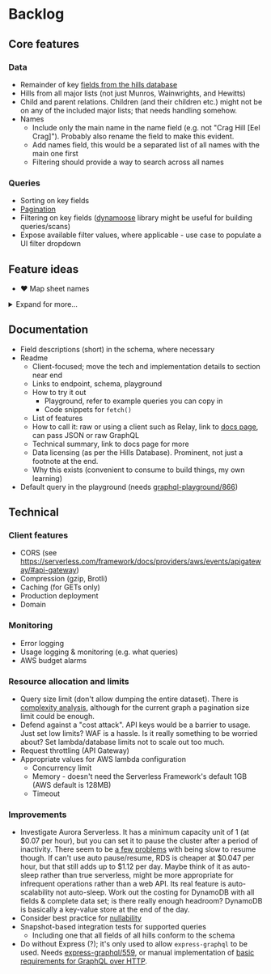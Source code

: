 # Backlog

## Core features

### Data

- Remainder of key [fields from the hills database](fields-hills-database.md)
- Hills from all major lists (not just Munros, Wainwrights, and Hewitts)
- Child and parent relations. Children (and their children etc.) might not be on any of the included major lists; that needs handling somehow.
- Names
  - Include only the main name in the name field (e.g. not "Crag Hill [Eel Crag]"). Probably also rename the field to make this evident.
  - Add names field, this would be a separated list of all names with the main one first
  - Filtering should provide a way to search across all names

### Queries

- Sorting on key fields
- [Pagination](https://graphql.org/learn/pagination/)
- Filtering on key fields ([dynamoose](https://github.com/dynamoosejs/dynamoose) library might be useful for building queries/scans)
- Expose available filter values, where applicable - use case to populate a UI filter dropdown

## Feature ideas

- ❤️ Map sheet names

<details>
<summary>Expand for more...</summary>

### Data

- Remainder of all [fields from the hills database](fields-hills-database.md)
- All hills from the hills database
- Nearby hills to a hill, given a distance
- Include distance, bearing, and relative height on child/parent/nearby relations. Needs calculation.

### Queries

- Sorting on all fields
- Filtering on all fields, e.g. "which hills are on map OL7 ?"
- List nearby hills, given a location name/coordinate and distance. Result could include distance and bearing.

### Additional data sources

- ❤️ Map sheet names
- Links to sites such as [Hill Bagging](http://www.hill-bagging.co.uk), [WalkLakes](https://www.walklakes.co.uk/hill_2367.html), [Walkhighlands](http://www.hill-bagging.co.uk/mountaindetails.php?qu=S&rf=278)
- Links to [PeakFinder](https://www.peakfinder.org)
- Links to the [MWIS](http://www.mwis.org.uk/) mountain weather, directly to the relevant forecast area. Figure that out using info such as [this map](https://www.walkhighlands.co.uk/Forum/viewtopic.php?f=1&t=85322).
- Unusual summit features, with description, photo url (using data from [here](https://www.walkhighlands.co.uk/Forum/viewtopic.php?f=1&t=91941))

### User data

Needs storage, auth. Could be a separate lambda that this one calls.

- Mark as done, with date, notes, links to photos & GPS activity
- Mark as to-do, with reason, link to route
  </details>

## Documentation

- Field descriptions (short) in the schema, where necessary
- Readme
  - Client-focused; move the tech and implementation details to section near end
  - Links to endpoint, schema, playground
  - How to try it out
    - Playground, refer to example queries you can copy in
    - Code snippets for `fetch()`
  - List of features
  - How to call it: raw or using a client such as Relay, link to [docs page](https://graphql.org/graphql-js/graphql-clients/), can pass JSON or raw GraphQL
  - Technical summary, link to docs page for more
  - Data licensing (as per the Hills Database). Prominent, not just a footnote at the end.
  - Why this exists (convenient to consume to build things, my own learning)
- Default query in the playground (needs [graphql-playground/866](https://github.com/prisma/graphql-playground/issues/866))

## Technical

### Client features

- CORS (see https://serverless.com/framework/docs/providers/aws/events/apigateway/#api-gateway)
- Compression (gzip, Brotli)
- Caching (for GETs only)
- Production deployment
- Domain

### Monitoring

- Error logging
- Usage logging & monitoring (e.g. what queries)
- AWS budget alarms

### Resource allocation and limits

- Query size limit (don't allow dumping the entire dataset). There is [complexity analysis](https://blog.apollographql.com/securing-your-graphql-api-from-malicious-queries-16130a324a6b), although for the current graph a pagination size limit could be enough.
- Defend against a "cost attack". API keys would be a barrier to usage. Just set low limits? WAF is a hassle. Is it really something to be worried about? Set lambda/database limits not to scale out too much.
- Request throttling (API Gateway)
- Appropriate values for AWS lambda configuration
  - Concurrency limit
  - Memory - doesn't need the Serverless Framework's default 1GB (AWS default is 128MB)
  - Timeout

### Improvements

- Investigate Aurora Serverless. It has a minimum capacity unit of 1 (at \$0.07 per hour), but you can set it to pause the cluster after a period of inactivity. There seem to be [a few problems](https://dev.to/dvddpl/how-to-deal-with-aurora-serverless-coldstarts-ml0) with being slow to resume though. If can't use auto pause/resume, RDS is cheaper at $0.047 per hour, but that still adds up to $1.12 per day. Maybe think of it as auto-sleep rather than true serverless, might be more appropriate for infrequent operations rather than a web API. Its real feature is auto-scalability not auto-sleep. Work out the costing for DynamoDB with all fields & complete data set; is there really enough headroom? DynamoDB is basically a key-value store at the end of the day.
- Consider best practice for [nullability](https://graphql.org/learn/best-practices/#nullability)
- Snapshot-based integration tests for supported queries
  - Including one that all fields of all hills conform to the schema
- Do without Express (?); it's only used to allow `express-graphql` to be used. Needs [express-graphql/559](https://github.com/graphql/express-graphql/issues/559), or manual implementation of [basic requirements for GraphQL over HTTP](https://graphql.org/learn/serving-over-http/).
